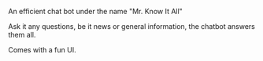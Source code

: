 An efficient chat bot under the name "Mr. Know It All"

Ask it any questions, be it news or general information, the chatbot answers them all. 

Comes with a fun UI.



